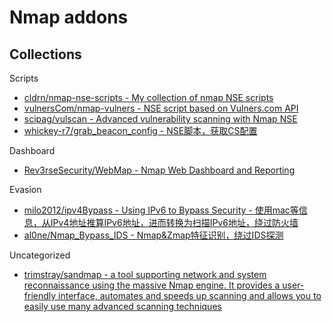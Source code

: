 # Nmap addons

## Collections

Scripts

* [cldrn/nmap-nse-scripts - My collection of nmap NSE scripts](https://github.com/cldrn/nmap-nse-scripts)
* [vulnersCom/nmap-vulners - NSE script based on Vulners.com API](https://github.com/vulnersCom/nmap-vulners)
* [scipag/vulscan - Advanced vulnerability scanning with Nmap NSE](https://github.com/scipag/vulscan)
* [whickey-r7/grab_beacon_config - NSE脚本，获取CS配置](https://github.com/whickey-r7/grab_beacon_config)

Dashboard

* [Rev3rseSecurity/WebMap - Nmap Web Dashboard and Reporting](https://github.com/Rev3rseSecurity/WebMap)

Evasion

* [milo2012/ipv4Bypass - Using IPv6 to Bypass Security - 使用mac等信息，从IPv4地址推算IPv6地址，进而转换为扫描IPv6地址，绕过防火墙](https://github.com/milo2012/ipv4Bypass)
* [al0ne/Nmap_Bypass_IDS - Nmap&Zmap特征识别，绕过IDS探测](https://github.com/al0ne/Nmap_Bypass_IDS)

Uncategorized

* [trimstray/sandmap - a tool supporting network and system reconnaissance using the massive Nmap engine. It provides a user-friendly interface, automates and speeds up scanning and allows you to easily use many advanced scanning techniques](https://github.com/trimstray/sandmap)
